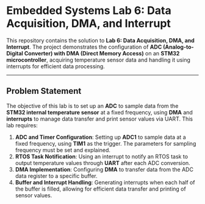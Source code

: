 # Embedded Systems Lab 6: Data Acquisition, DMA, and Interrupt

This repository contains the solution to **Lab 6: Data Acquisition, DMA, and Interrupt**. The project demonstrates the configuration of **ADC (Analog-to-Digital Converter) with DMA (Direct Memory Access)** on an **STM32 microcontroller**, acquiring temperature sensor data and handling it using interrupts for efficient data processing.

---

## Problem Statement

The objective of this lab is to set up an **ADC** to sample data from the **STM32 internal temperature sensor** at a fixed frequency, using **DMA** and **interrupts** to manage data transfer and print sensor values via UART. This lab requires:

1. **ADC and Timer Configuration**: Setting up **ADC1** to sample data at a fixed frequency, using **TIM1** as the trigger. The parameters for sampling frequency must be set and explained.
2. **RTOS Task Notification**: Using an interrupt to notify an RTOS task to output temperature values through **UART** after each ADC conversion.
3. **DMA Implementation**: Configuring **DMA** to transfer data from the ADC data register to a specific buffer. 
4. **Buffer and Interrupt Handling**: Generating interrupts when each half of the buffer is filled, allowing for efficient data transfer and printing of sensor values.
